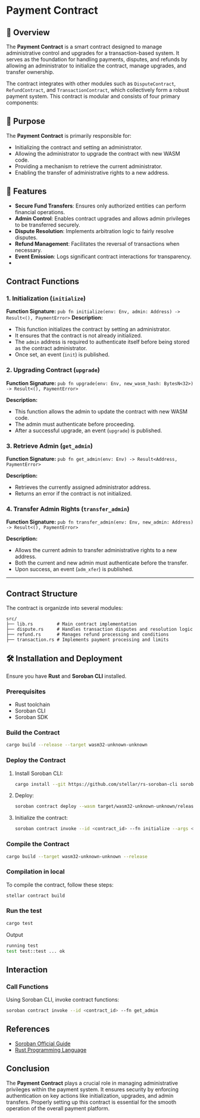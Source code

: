 # Payment Contract

## 📖 Overview

The **Payment Contract** is a smart contract designed to manage administrative control and upgrades for a transaction-based system. It serves as the foundation for handling payments, disputes, and refunds by allowing an administrator to initialize the contract, manage upgrades, and transfer ownership.

The contract integrates with other modules such as `DisputeContract`, `RefundContract`, and `TransactionContract`, which collectively form a robust payment system.
This contract is modular and consists of four primary components:

## 🚀 Purpose

The **Payment Contract** is primarily responsible for:
- Initializing the contract and setting an administrator.
- Allowing the administrator to upgrade the contract with new WASM code.
- Providing a mechanism to retrieve the current administrator.
- Enabling the transfer of administrative rights to a new address.

## 🚀 Features

- **Secure Fund Transfers**: Ensures only authorized entities can perform financial operations.
- **Admin Control**: Enables contract upgrades and allows admin privileges to be transferred securely.
- **Dispute Resolution**: Implements arbitration logic to fairly resolve disputes.
- **Refund Management**: Facilitates the reversal of transactions when necessary.
- **Event Emission**: Logs significant contract interactions for transparency.
- 

## Contract Functions

### 1. Initialization (`initialize`)
**Function Signature:**
```pub fn initialize(env: Env, admin: Address) -> Result<(), PaymentError>```
**Description:**
- This function initializes the contract by setting an administrator.
- It ensures that the contract is not already initialized.
- The `admin` address is required to authenticate itself before being stored as the contract administrator.
- Once set, an event (`init`) is published.

### 2. Upgrading Contract (`upgrade`)
**Function Signature:**
```pub fn upgrade(env: Env, new_wasm_hash: BytesN<32>) -> Result<(), PaymentError>```

**Description:**
- This function allows the admin to update the contract with new WASM code.
- The admin must authenticate before proceeding.
- After a successful upgrade, an event (`upgrade`) is published.

### 3. Retrieve Admin (`get_admin`)
**Function Signature:**
```pub fn get_admin(env: Env) -> Result<Address, PaymentError>```

**Description:**
- Retrieves the currently assigned administrator address.
- Returns an error if the contract is not initialized.

### 4. Transfer Admin Rights (`transfer_admin`)
**Function Signature:**
```pub fn transfer_admin(env: Env, new_admin: Address) -> Result<(), PaymentError>```

**Description:**
- Allows the current admin to transfer administrative rights to a new address.
- Both the current and new admin must authenticate before the transfer.
- Upon success, an event (`adm_xfer`) is published.

---

## Contract Structure
The contract is organizde into several modules: 

```
src/
├── lib.rs         # Main contract implementation
├── dispute.rs     # Handles transaction disputes and resolution logic
├── refund.rs      # Manages refund processing and conditions
├── transaction.rs # Implements payment processing and limits
```


## 🛠 Installation and Deployment
Ensure you have **Rust** and **Soroban CLI** installed.

### Prerequisites
- Rust toolchain
- Soroban CLI
- Soroban SDK

### Build the Contract
```sh
cargo build --release --target wasm32-unknown-unknown
```

### Deploy the Contract

1. Install Soroban CLI:
   ```sh
   cargo install --git https://github.com/stellar/rs-soroban-cli soroban-cli
   ```
2. Deploy:
   ```sh
   soroban contract deploy --wasm target/wasm32-unknown-unknown/release/payment_contract.wasm
   ```
3. Initialize the contract:
   ```sh
   soroban contract invoke --id <contract_id> --fn initialize --args <admin_address>
   ```

### Compile the Contract
```bash
cargo build --target wasm32-unknown-unknown --release
```
### Compilation in local

To compile the contract, follow these steps:

```sh
stellar contract build
```

### Run the test

```bash
cargo test  
```
Output
```bash
running test
test test::test ... ok 
```

## Interaction

### Call Functions

Using Soroban CLI, invoke contract functions:

```sh
soroban contract invoke --id <contract_id> --fn get_admin
```

## References
- [Soroban Official Guide](https://soroban.stellar.org/docs/)
- [Rust Programming Language](https://doc.rust-lang.org/book/)

## Conclusion
The **Payment Contract** plays a crucial role in managing administrative privileges within the payment system. It ensures security by enforcing authentication on key actions like initialization, upgrades, and admin transfers. Properly setting up this contract is essential for the smooth operation of the overall payment platform.